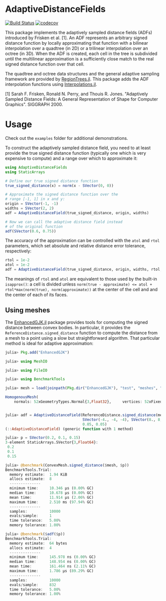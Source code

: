 # AdaptiveDistanceFields

[![Build Status](https://travis-ci.org/rdeits/AdaptiveDistanceFields.jl.svg?branch=master)](https://travis-ci.org/rdeits/AdaptiveDistanceFields.jl)
[![codecov](https://codecov.io/gh/rdeits/AdaptiveDistanceFields.jl/branch/master/graph/badge.svg)](https://codecov.io/gh/rdeits/AdaptiveDistanceFields.jl)

This package implements the adaptively sampled distance fields (ADFs) introduced by Frisken et al. [1]. An ADF represents an arbitrary signed distance function by locally approximating that function with a bilinear interpolation over a quadtree (in 2D) or a trilinear interpolation over an octree (in 3D). When the ADF is created, each cell in the tree is subdivided until the multilinear approximation is a sufficiently close match to the real signed distance function over that cell. 

The quadtree and octree data structures and the general adaptive sampling framework are provided by [RegionTrees.jl](https://github.com/rdeits/RegionTrees.jl). This package adds the ADF interpolation functions using [Interpolations.jl](https://github.com/tlycken/Interpolations.jl).

[1] Sarah F. Frisken, Ronald N. Perry, and Thouis R. Jones. "Adaptively Sampled Distance Fields: A General Representation of Shape for Computer Graphics". SIGGRAPH 2000. 

# Usage

Check out the `examples` folder for additional demonstrations. 

To construct the adaptively sampled distance field, you need to at least provide the true signed distance function (typically one which is very expensive to compute) and a range over which to approximate it:

```julia
using AdaptiveDistanceFields
using StaticArrays

# Define our true signed distance function
true_signed_distance(x) = norm(x - SVector(0, 0))

# Approximate the signed distance function over the 
# range [-1, 1] in x and y:
origin = SVector(-1, -1)
widths = SVector(2, 2)
adf = AdaptiveDistanceField(true_signed_distance, origin, widths)

# Now we can call the adaptive distance field instead 
# of the original function
adf(SVector(0.6, 0.75))
```

The accuracy of the approximation can be controlled with the `atol` and `rtol` parameters, which set absolute and relative distance error tolerance, respectively:

```julia
rtol = 1e-2
atol = 1e-2
adf = AdaptiveDistanceField(true_signed_distance, origin, widths, rtol, atol)
```

The meanings of `rtol` and `atol` are equivalent to those used by the built-in `isapprox()`: a cell is divided unless `norm(true - approximate) <= atol + rtol*max(norm(true), norm(approximate))` at the center of the cell and and the center of each of its faces. 

## Using meshes

The [EnhancedGJK.jl](https://github.com/rdeits/EnhancedGJK.jl) package provides tools for computing the signed distance between convex bodies. In particular, it provides the `ReferenceDistance.signed_distance` function to compute the distance from a mesh to a point using a slow but straightforward algorithm. That particular method is ideal for adaptive approximation:


```julia
julia> Pkg.add("EnhancedGJK")

julia> using MeshIO

julia> using FileIO

julia> using BenchmarkTools

julia> mesh = load(joinpath(Pkg.dir("EnhancedGJK"), "test", "meshes", "base_link.obj"))

HomogenousMesh(
    normals: 52xGeometryTypes.Normal{3,Float32},     vertices: 52xFixedSizeArrays.Point{3,Float32},     faces: 100xGeometryTypes.Face{3,UInt32,-1}, )


julia> adf = AdaptiveDistanceField(ReferenceDistance.signed_distance(mesh),
                                   SVector(-4., -4, -4), SVector(8., 8, 8),
                                   0.05, 0.05)
(::AdaptiveDistanceField) (generic function with 1 method)

julia> p = SVector(0.2, 0.1, 0.15)
3-element StaticArrays.SVector{3,Float64}:
 0.2
 0.1
 0.15

julia> @benchmark(ConvexMesh.signed_distance($mesh, $p))
BenchmarkTools.Trial:
  memory estimate:  1.94 KiB
  allocs estimate:  8
  --------------
  minimum time:     10.346 μs (0.00% GC)
  median time:      10.678 μs (0.00% GC)
  mean time:        11.914 μs (2.06% GC)
  maximum time:     2.510 ms (97.94% GC)
  --------------
  samples:          10000
  evals/sample:     1
  time tolerance:   5.00%
  memory tolerance: 1.00%

julia> @benchmark($adf($p))
BenchmarkTools.Trial:
  memory estimate:  64 bytes
  allocs estimate:  4
  --------------
  minimum time:     145.978 ns (0.00% GC)
  median time:      148.954 ns (0.00% GC)
  mean time:        161.464 ns (2.11% GC)
  maximum time:     1.786 μs (89.29% GC)
  --------------
  samples:          10000
  evals/sample:     832
  time tolerance:   5.00%
  memory tolerance: 1.00%
```
